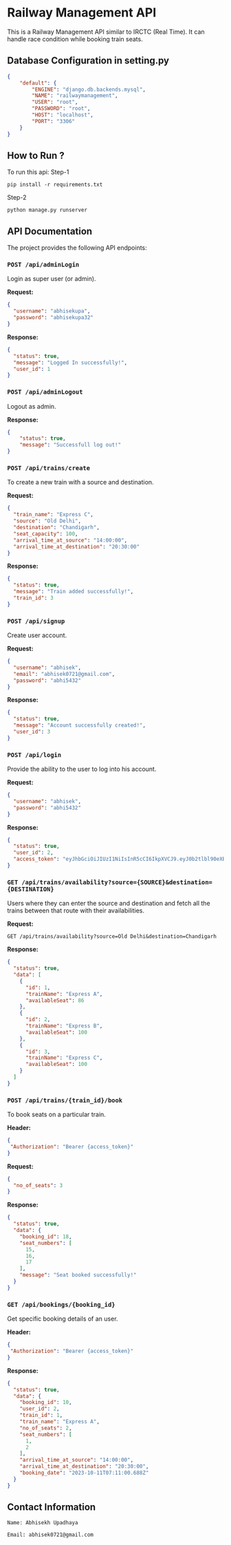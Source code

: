 # Railway Management API

This is a Railway Management API similar to IRCTC (Real Time).
It can handle race condition while booking train seats.

## Database Configuration in setting.py

```json
{
    "default": {
        "ENGINE": "django.db.backends.mysql",
        "NAME": "railwaymanagement",
        "USER": "root",
        "PASSWORD": "root",
        "HOST": "localhost",
        "PORT": "3306"
    }
}
```

## How to Run ?

To run this api:
Step-1
```
pip install -r requirements.txt
```
Step-2
```
python manage.py runserver
```

## API Documentation

The project provides the following API endpoints:

### `POST /api/adminLogin`

Login as super user (or admin).

**Request:**

```json
{
  "username": "abhisekupa",
  "password": "abhisekupa32"
}
```

**Response:**
```json
{
  "status": true,
  "message": "Logged In successfully!",
  "user_id": 1
}
```

### `POST /api/adminLogout`

Logout as admin.

**Response:**
```json
{
    "status": true,
    "message": "Successfull log out!"
}
```

### `POST /api/trains/create`

To create a new train with a source and destination.

**Request:**

```json
{
  "train_name": "Express C",
  "source": "Old Delhi",
  "destination": "Chandigarh",
  "seat_capacity": 100,
  "arrival_time_at_source": "14:00:00",
  "arrival_time_at_destination": "20:30:00"
}
```

**Response:**
```json
{
  "status": true,
  "message": "Train added successfully!",
  "train_id": 3
}
```

### `POST /api/signup`

Create user account.

**Request:**

```json
{
  "username": "abhisek",
  "email": "abhisek0721@gmail.com",
  "password": "abhi5432"
}

```

**Response:**
```json
{
  "status": true,
  "message": "Account successfully created!",
  "user_id": 3
}
```

### `POST /api/login`

Provide the ability to the user to log into his account.

**Request:**

```json
{
  "username": "abhisek",
  "password": "abhi5432"
}
```

**Response:**
```json
{
  "status": true,
  "user_id": 2,
  "access_token": "eyJhbGciOiJIUzI1NiIsInR5cCI6IkpXVCJ9.eyJ0b2tlbl90eXBlIjoiYWNjZXNzIiwiZXhwIjoxNjk3MDEwMjExLCJpYXQiOjE2OTcwMDk5MTEsImp0aSI6IjhhZGU3MzRlY2UwMjQ0NDg4YmMxMjRlZjY1NDkzMmEzIiwidXNlcl9pZCI6Mn0.9Yth37RVMJpFhOk3Tkdxj3-32BqTbXqM88OYRm4KYfE"
}
```

### `GET /api/trains/availability?source={SOURCE}&destination={DESTINATION}`

Users where they can enter the source and destination and fetch all the trains between that route with their
availabilities.

**Request:**

`GET /api/trains/availability?source=Old Delhi&destination=Chandigarh`

**Response:**
```json
{
  "status": true,
  "data": [
    {
      "id": 1,
      "trainName": "Express A",
      "availableSeat": 86
    },
    {
      "id": 2,
      "trainName": "Express B",
      "availableSeat": 100
    },
    {
      "id": 3,
      "trainName": "Express C",
      "availableSeat": 100
    }
  ]
}
```

### `POST /api/trains/{train_id}/book`

To book seats on a particular train.

**Header:**
```json
{
 "Authorization": "Bearer {access_token}"
}
```

**Request:**

```json
{
  "no_of_seats": 3
}
```

**Response:**
```json
{
  "status": true,
  "data": {
    "booking_id": 18,
    "seat_numbers": [
      15,
      16,
      17
    ],
    "message": "Seat booked successfully!"
  }
}
```


### `GET /api/bookings/{booking_id}`

Get specific booking details of an user.

**Header:**
```json
{
 "Authorization": "Bearer {access_token}"
}
```

**Response:**
```json
{
  "status": true,
  "data": {
    "booking_id": 10,
    "user_id": 2,
    "train_id": 1,
    "train_name": "Express A",
    "no_of_seats": 2,
    "seat_numbers": [
      1,
      2
    ],
    "arrival_time_at_source": "14:00:00",
    "arrival_time_at_destination": "20:30:00",
    "booking_date": "2023-10-11T07:11:00.688Z"
  }
}
```


## Contact Information

```
Name: Abhisekh Upadhaya
```

```
Email: abhisek0721@gmail.com
```